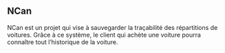 ## NCan

NCan est un projet qui vise à sauvegarder la traçabilité des répartitions de voitures. Grâce à ce système, le client qui achète une voiture pourra connaître tout l’historique de la voiture.